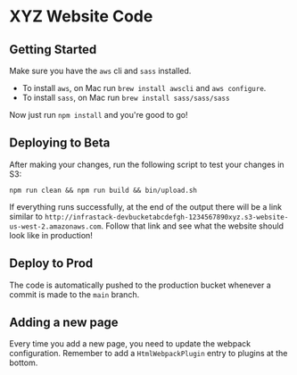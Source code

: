 # XYZ Website Code

## Getting Started

Make sure you have the `aws` cli and `sass` installed.

-   To install `aws`, on Mac run `brew install awscli` and `aws configure`.
-   To install `sass`, on Mac run `brew install sass/sass/sass`

Now just run `npm install` and you're good to go!

## Deploying to Beta

After making your changes, run the following script to test your changes in S3:

```shell
npm run clean && npm run build && bin/upload.sh
```

If everything runs successfully, at the end of the output there will be a link similar to
`http://infrastack-devbucketabcdefgh-1234567890xyz.s3-website-us-west-2.amazonaws.com`. Follow that link and see what
the website should look like in production!

## Deploy to Prod

The code is automatically pushed to the production bucket whenever a commit is made to the `main` branch.

## Adding a new page

Every time you add a new page, you need to update the webpack configuration. Remember to add a `HtmlWebpackPlugin`
entry to plugins at the bottom.
